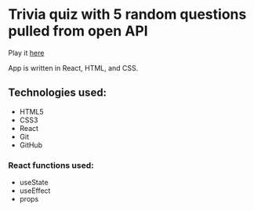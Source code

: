 # Trivia quiz with 5 random questions pulled from open API

Play it [here](https://quizzical-3fb03.web.app/)

App is written in React, HTML, and CSS.

## Technologies used:
- HTML5
- CSS3
- React
- Git
- GitHub

### React functions used:
- useState
- useEffect
- props
